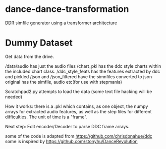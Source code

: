 # dance-dance-transformation
DDR simfile generator using a transformer architecture


# Dummy Dataset
Get data from the drive. 

/data/audio has just the audio files
/chart_pkl has the ddc style charts within the included chart class.
/ddc_style_feats has the features extracted by ddc and pickled
/json and /json_filtered have the simnfiles converted to json
original has the simfile, audio etc(for use with stepmania)





Scratchpad2.py attempts to load the data (some text file hacking will be needed)

How it works:
there is a .pkl which contains, as one object, the numpy arrays for extracted audio features, as well as the step files for different difficulties. The unit of time is a "frame". 

Next step:
Edit encoder/Decoder to parse DDC frame arrays. 




some of the code is adapted from https://github.com/chrisdonahue/ddc
some is inspired by https://github.com/stonyhu/DanceRevolution
